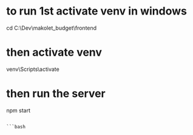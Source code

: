 # to run 1st activate venv in windows
cd C:\Dev\makolet_budget\frontend
# then activate venv
venv\Scripts\activate
# then run the server
npm start
```

```bash 
